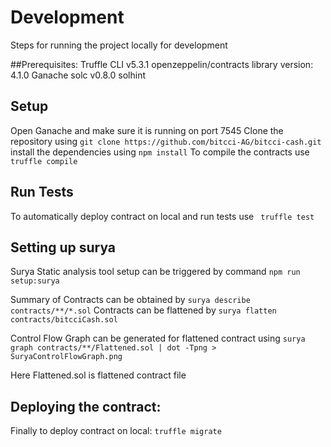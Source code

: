 # Development 

Steps for running the project locally for development

##Prerequisites:
Truffle CLI v5.3.1
openzeppelin/contracts library version: 4.1.0
Ganache
solc v0.8.0
solhint


## Setup
Open Ganache and make sure it is running on port 7545
Clone the repository using ` git clone https://github.com/bitcci-AG/bitcci-cash.git `
install the dependencies using `npm install`
To compile the contracts use `truffle compile`


## Run Tests 
To automatically deploy contract on local and run tests use ` truffle test`



## Setting up surya
 Surya Static analysis tool setup can be triggered by command ` npm run setup:surya `

 Summary of Contracts can be obtained by ` surya describe contracts/**/*.sol `
 Contracts can be flattened by ` surya flatten contracts/bitcciCash.sol `

 Control Flow Graph can be generated for flattened contract using 
` surya graph contracts/**/Flattened.sol | dot -Tpng > SuryaControlFlowGraph.png `

 Here Flattened.sol is flattened contract file


 ## Deploying the contract:
 Finally to deploy contract on local:
 `truffle migrate`



